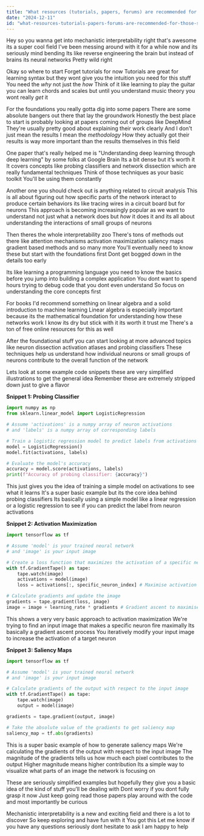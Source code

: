 ```yaml
---
title: "What resources (tutorials, papers, forums) are recommended for those starting in mechanistic interpretability?"
date: "2024-12-11"
id: "what-resources-tutorials-papers-forums-are-recommended-for-those-starting-in-mechanistic-interpretability"
---
```


Hey so you wanna get into mechanistic interpretability right that's awesome its a super cool field  I've been messing around with it for a while now and its seriously mind bending  Its like reverse engineering the brain but instead of brains its neural networks  Pretty wild right

Okay so where to start  Forget tutorials for now  Tutorials are great for learning syntax but they wont give you the intuition you need for this stuff  You need the *why* not just the *how*  Think of it like learning to play the guitar you can learn chords and scales but until you understand music theory you wont really *get* it

For the foundations you really gotta dig into some papers  There are some absolute bangers out there that lay the groundwork   Honestly the best place to start is probably looking at papers coming out of groups like DeepMind  They're usually pretty good about explaining their work clearly  And I don't just mean the results  I mean the *methodology*  How they actually got their results is way more important than the results themselves in this field

One paper that's really helped me is  "Understanding deep learning through deep learning" by some folks at Google Brain  Its a bit dense but it’s worth it  It covers concepts like probing classifiers and network dissection which are really fundamental techniques  Think of those techniques as your basic toolkit  You'll be using them constantly

Another one you should check out is anything related to circuit analysis  This is all about figuring out how specific parts of the network interact to produce certain behaviors its like tracing wires in a circuit board but for neurons  This approach is becoming increasingly popular as we want to understand not just what a network does but *how* it does it and its all about understanding the interactions of small groups of neurons

Then theres the whole interpretability zoo  There's tons of methods out there  like attention mechanisms  activation maximization  saliency maps  gradient based methods  and so many more  You'll eventually need to know these but start with the foundations first  Dont get bogged down in the details too early

Its like learning a programming language you need to know the basics before you jump into building a complex application  You dont want to spend hours trying to debug code that you dont even understand  So focus on understanding the core concepts first

For books I'd recommend something on linear algebra and a solid introduction to machine learning  Linear algebra is especially important because its the mathematical foundation for understanding how these networks work  I know its dry but stick with it its worth it trust me  There's a ton of free online resources for this as well

After the foundational stuff you can start looking at more advanced topics  like  neuron dissection  activation atlases  and probing classifiers  These techniques help us understand how individual neurons or small groups of neurons contribute to the overall function of the network

Lets look at some example code snippets  these are very simplified illustrations to get the general idea  Remember these are extremely stripped down just to give a flavor

**Snippet 1: Probing Classifier**

```python
import numpy as np
from sklearn.linear_model import LogisticRegression

# Assume 'activations' is a numpy array of neuron activations
# and 'labels' is a numpy array of corresponding labels

# Train a logistic regression model to predict labels from activations
model = LogisticRegression()
model.fit(activations, labels)

# Evaluate the model's accuracy
accuracy = model.score(activations, labels)
print(f"Accuracy of probing classifier: {accuracy}")
```

This just gives you the idea of training a simple model on activations to see what it learns  It's a super basic example  but its the core idea behind probing classifiers  Its basically using a simple model like a linear regression or a logistic regression to see if you can predict the label from neuron activations

**Snippet 2: Activation Maximization**

```python
import tensorflow as tf

# Assume 'model' is your trained neural network
# and 'image' is your input image

# Create a loss function that maximizes the activation of a specific neuron
with tf.GradientTape() as tape:
    tape.watch(image)
    activations = model(image)
    loss = activations[:, specific_neuron_index] # Maximise activation of this neuron

# Calculate gradients and update the image
gradients = tape.gradient(loss, image)
image = image + learning_rate * gradients # Gradient ascent to maximise neuron activation


```

This shows a very very basic approach to activation maximization  We're trying to find an input image that makes a specific neuron fire maximally  Its basically a gradient ascent process  You iteratively modify your input image to increase the activation of a target neuron

**Snippet 3: Saliency Maps**

```python
import tensorflow as tf

# Assume 'model' is your trained neural network
# and 'image' is your input image

# Calculate gradients of the output with respect to the input image
with tf.GradientTape() as tape:
    tape.watch(image)
    output = model(image)

gradients = tape.gradient(output, image)

# Take the absolute value of the gradients to get saliency map
saliency_map = tf.abs(gradients)

```


This is a super basic example of how to generate saliency maps  We're calculating the gradients of the output with respect to the input image  The magnitude of the gradients tells us how much each pixel contributes to the output  Higher magnitude means higher contribution  Its a simple way to visualize what parts of an image the network is focusing on

These are seriously simplified examples but hopefully they give you a basic idea of the kind of stuff you’ll be dealing with  Dont worry if you dont fully grasp it now  Just keep going  read those papers  play around with the code  and most importantly  be curious  

Mechanistic interpretability is a new and exciting field and there is a lot to discover  So keep exploring and have fun with it  You got this  Let me know if you have any questions  seriously dont hesitate to ask  I am happy to help
